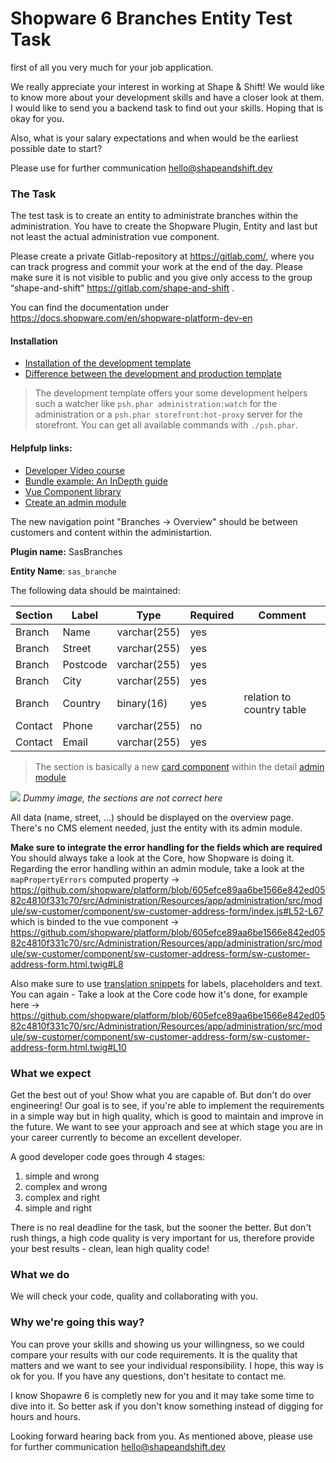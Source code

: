 # Shopware 6 Branches Entity Test Task

first of all  you very much for your job application. 

We really appreciate your interest in working at Shape & Shift! We would like to know more about your development skills and have a closer look at them. I would like to send you a backend task to find out your skills. Hoping that is okay for you.

Also, what is your salary expectations and when would be the earliest possible date to start?

Please use for further communication hello@shapeandshift.dev

### The Task
The test task is to create an entity to administrate branches within the administration.
You have to create the Shopware Plugin, Entity and last but not least the actual administration vue component.

Please create a private Gitlab-repository at https://gitlab.com/, where you can track progress and commit your work at the end of the day. Please make sure it is not visible to public and you give only access to the group “shape-and-shift” https://gitlab.com/shape-and-shift .

You can find the documentation under https://docs.shopware.com/en/shopware-platform-dev-en

#### Installation
- [Installation of the development template](https://docs.shopware.com/en/shopware-platform-dev-en/system-guide/installation?category=shopware-platform-dev-en/system-guide)
- [Difference between the development and production template](https://www.p16r.nl/2020-08-28-shopware-6-development-versus-production-template/)

> The development template offers your some development helpers such a watcher like `psh.phar administration:watch` for the administration or a `psh.phar storefront:hot-proxy` server for the storefront. You can get all available commands with `./psh.phar`.

#### Helpfulp links:
- [Developer Video course](https://academy.shopware.com/collections?category=developer-sw6)
- [Bundle example: An InDepth guide](https://docs.shopware.com/en/shopware-platform-dev-en/how-to/indepth-guide-bundle)
- [Vue Component library](https://component-library.shopware.com/)
- [Create an admin module](https://docs.shopware.com/en/shopware-platform-dev-en/how-to/custom-module?category=shopware-platform-dev-en/how-to)

The new navigation point "Branches -> Overview" should be between customers and content within the administartion.

**Plugin name:** SasBranches

**Entity Name**: `sas_branche`

The following data should be maintained:

| Section | Label | Type | Required | Comment |
|-|-|-|-|-|
| Branch | Name | varchar(255) | yes |  |
| Branch | Street | varchar(255) | yes |  |
| Branch | Postcode | varchar(255) | yes |  |
| Branch | City | varchar(255) | yes |  |
| Branch | Country | binary(16) | yes | relation to country table |
| Contact | Phone | varchar(255) | no |  |
| Contact | Email | varchar(255) | yes |  |

> The section is basically a new [card component](https://component-library.shopware.com/components/sw-card) within the detail [admin module](https://docs.shopware.com/en/shopware-platform-dev-en/how-to/custom-module?category=shopware-platform-dev-en/how-to)

![](https://res.cloudinary.com/dtgdh7noz/image/upload/v1607674279/Bildschirmfoto_2020-12-11_um_10.10.06_tn5zfx.png)
*Dummy image, the sections are not correct here*

All data (name, street, ...) should be displayed on the overview page.
There's no CMS element needed, just the entity with its admin module.

**Make sure to integrate the error handling for the fields which are required**
You should always take a look at the Core, how Shopware is doing it.
Regarding the error handling within an admin module, take a look at the `mapPropertyErrors` computed property -> https://github.com/shopware/platform/blob/605efce89aa6be1566e842ed0582c4810f331c70/src/Administration/Resources/app/administration/src/module/sw-customer/component/sw-customer-address-form/index.js#L52-L67 which is binded to the vue component -> https://github.com/shopware/platform/blob/605efce89aa6be1566e842ed0582c4810f331c70/src/Administration/Resources/app/administration/src/module/sw-customer/component/sw-customer-address-form/sw-customer-address-form.html.twig#L8

Also make sure to use [translation snippets](https://docs.shopware.com/en/shopware-platform-dev-en/developer-guide/storefront/snippets) for labels, placeholders and text. 
You can again - Take a look at the Core code how it's done, for example here -> https://github.com/shopware/platform/blob/605efce89aa6be1566e842ed0582c4810f331c70/src/Administration/Resources/app/administration/src/module/sw-customer/component/sw-customer-address-form/sw-customer-address-form.html.twig#L10

### What we expect
Get the best out of you! Show what you are capable of. But don't do over engineering! Our goal is to see, if you're able to implement the requirements in a simple way but in high quality, which is good to maintain and improve in the future. We want to see your approach and see at which stage you are in your career currently to become an excellent developer.

A good developer code goes through 4 stages:
1. simple and wrong
2. complex and wrong
3. complex and right
4. simple and right

There is no real deadline for the task, but the sooner the better. But don't rush things, a high code quality is very important for us, therefore provide your best results - clean, lean high quality code!


### What we do
We will check your code, quality and collaborating with you.

###  Why we're going this way?
You can prove your skills and showing us your willingness, so we could compare your results with our code requirements. It is the quality that matters and we want to see your individual responsibility. I hope, this way is ok for you. If you have any questions, don't hesitate to contact me.

I know Shopawre 6 is completly new for you and it may take some time to dive into it. So better ask if you don't know something instead of digging for hours and hours.

Looking forward hearing back from you.
As mentioned above, please use for further communication hello@shapeandshift.dev
